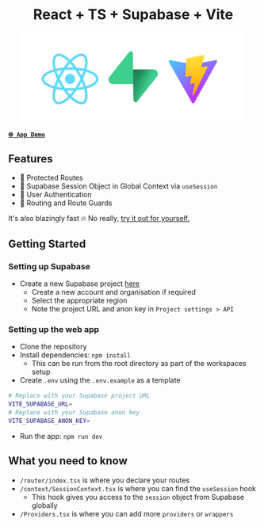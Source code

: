 <p align="center">
<h1 align="center">React + TS + Supabase + Vite</h1>
</p>

<p align="center">
<img src="remove_me.png" width="450">
</p>

[**`🌐 App Demo`**](https://<insert-supabase-project-name>.vercel.app/)

## Features

- 🚀 Protected Routes
- 🚀 Supabase Session Object in Global Context via `useSession`
- 🚀 User Authentication
- 🚀 Routing and Route Guards

It's also blazingly fast 🔥 No really, [try it out for yourself.](https://react-supabase-auth-template.vercel.app/)

## Getting Started

### Setting up Supabase

- Create a new Supabase project [here](https://supabase.com/dashboard/new)
  - Create a new account and organisation if required
  - Select the appropriate region
  - Note the project URL and anon key in `Project settings > API`

### Setting up the web app

- Clone the repository
- Install dependencies: `npm install`
  - This can be run from the root directory as part of the workspaces setup
- Create `.env` using the `.env.example` as a template

```bash
# Replace with your Supabase project URL
VITE_SUPABASE_URL=
# Replace with your Supabase anon key
VITE_SUPABASE_ANON_KEY=
```

- Run the app: `npm run dev`

## What you need to know

- `/router/index.tsx` is where you declare your routes
- `/context/SessionContext.tsx` is where you can find the `useSession` hook
  - This hook gives you access to the `session` object from Supabase globally
- `/Providers.tsx` is where you can add more `providers` or `wrappers`

